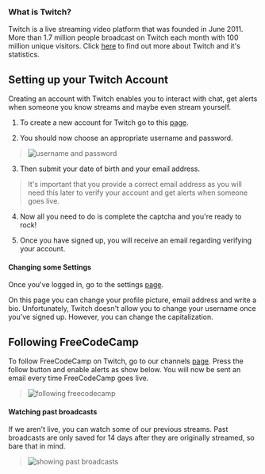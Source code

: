 ### What is Twitch?

Twitch is a live streaming video platform that was founded in June 2011. More than 1.7 million people broadcast on Twitch each month with 100 million unique visitors. Click [here](https://www.twitch.tv/p/about) to find out more about Twitch and it's statistics.

## Setting up your Twitch Account

Creating an account with Twitch enables you to interact with chat, get alerts when someone you know streams and maybe even stream yourself.

1. To create a new account for Twitch go to this [page](https://passport.twitch.tv/users/new).

2. You should now choose an appropriate username and password.
>![username and password](https://i.gyazo.com/5afeda27971f27fb448fa7a6b293e7b9.gif)
3. Then submit your date of birth and your email address.
> It's important that you provide a correct email address as you will need this later to verify your account and get alerts when someone goes live.

4. Now all you need to do is complete the captcha and you're ready to rock!

5. Once you have signed up, you will receive an email regarding verifying your account.


#### Changing some Settings

Once you've logged in, go to the settings [page](https://www.twitch.tv/settings).

On this page you can change your profile picture, email address and write a bio. Unfortunately, Twitch doesn't allow you to change your username once you've signed up. However, you can change the capitalization.

## Following FreeCodeCamp

To follow FreeCodeCamp on Twitch, go to our channels [page](https://www.twitch.tv/freecodecamp/profile). Press the follow button and enable alerts as show below. You will now be sent an email every time FreeCodeCamp goes live.
>![following freecodecamp](https://i.gyazo.com/b1b2c1caab7be32328b9982ae01e51d2.gif)

#### Watching past broadcasts

If we aren't live, you can watch some of our previous streams. Past broadcasts are only saved for 14 days after they are originally streamed, so bare that in mind.
>![showing past broadcasts](https://i.gyazo.com/976a213442b0a2541b90ae37f38ff043.gif)
